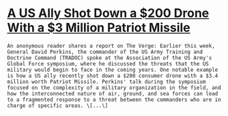 # [A US Ally Shot Down a $200 Drone With a $3 Million Patriot Missile](https://tech.slashdot.org/story/17/03/17/1136220/a-us-ally-shot-down-a-200-drone-with-a-3-million-patriot-missile?utm_source=rss1.0mainlinkanon&utm_medium=feed)

    An anonymous reader shares a report on The Verge: Earlier this week, General David Perkins, the commander of the US Army Training and Doctrine Command (TRADOC) spoke at the Association of the US Army's Global Force symposium, where he discussed the threats that the US military would begin to face in the coming years. One notable example is how a US ally recently shot down a $200 consumer drone with a $3.4 million worth Patriot Missile. Perkins' talk during the symposium focused on the complexity of a military organization in the field, and how the interconnected nature of air, ground, and sea forces can lead to a fragmented response to a threat between the commanders who are in charge of specific areas. \[...\]
  